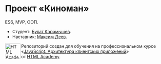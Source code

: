# Проект «Киноман»

ES6, MVP, ООП.

* Студент: [Булат Карамышев](https://up.htmlacademy.ru/ecmascript/13/user/1030743).
* Наставник: [Максим Деев](https://htmlacademy.ru/profile/id685777).

<a href="https://htmlacademy.ru/intensive/ecmascript"><img align="left" width="50" height="50" title="HTML Academy" src="https://up.htmlacademy.ru/static/img/intensive/ecmascript/logo-for-github.svg"></a>

Репозиторий создан для обучения на профессиональном курсе «[JavaScript. Архитектура клиентских приложений](https://htmlacademy.ru/intensive/ecmascript)» от [HTML Academy](https://htmlacademy.ru).
